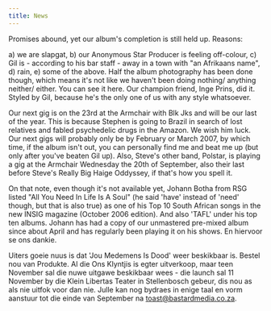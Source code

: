 ```yaml
---
title: News
---
```


Promises abound, yet our album's completion is still held up. Reasons:

a) we are slapgat, b) our Anonymous Star Producer is feeling off-colour, c) Gil is - according to his bar staff - away in a town with "an Afrikaans name", d) rain, e) some of the above. Half the album photography has been done though, which means it's not like we haven't been doing nothing/ anything neither/ either. You can see it here. Our champion friend, Inge Prins, did it. Styled by Gil, because he's the only one of us with any style whatsoever.

Our next gig is on the 23rd at the Armchair with Blk Jks and will be our last of the year. This is because Stephen is going to Brazil in search of lost relatives and fabled psychedelic drugs in the Amazon. We wish him luck. Our next gigs will probably only be by February or March 2007, by which time, if the album isn't out, you can personally find me and beat me up (but only after you've beaten Gil up). Also, Steve's other band, Polstar, is playing a gig at the Armchair Wednesday the 20th of September, also their last before Steve's Really Big Haige Oddyssey, if that's how you spell it.

On that note, even though it's not available yet, Johann Botha from RSG listed "All You Need In Life Is A Soul" (he said 'have' instead of 'need' though, but that is also true) as one of his Top 10 South African songs in the new INSIG magazine (October 2006 edition). And also 'TAFL' under his top ten albums. Johann has had a copy of our unmastered pre-mixed album since about April and has regularly been playing it on his shows. En hiervoor se ons dankie.

Uiters goeie nuus is dat 'Jou Medemens Is Dood' weer beskikbaar is. Bestel nou van Produkte. Al die Ons Klyntjis is egter uitverkoop, maar teen November sal die nuwe uitgawe beskikbaar wees - die launch sal 11 November by die Klein Libertas Teater in Stellenbosch gebeur, dis nou as als nie uitfok voor dan nie. Julle kan nog bydraes in enige taal en vorm aanstuur tot die einde van September na toast@bastardmedia.co.za.
